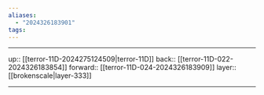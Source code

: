 ```yaml
---
aliases:
  - "2024326183901"
tags:
---
```




***

up:: [[terror-11D-2024275124509|terror-11D]]
back:: [[terror-11D-022-2024326183854]]
forward:: [[terror-11D-024-2024326183909]]
layer:: [[brokenscale|layer-333]]

***
